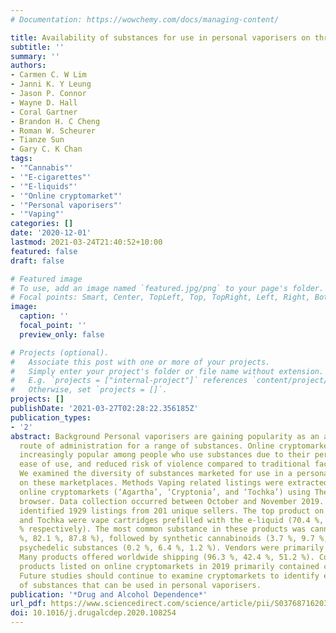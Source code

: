 ```yaml
---
# Documentation: https://wowchemy.com/docs/managing-content/

title: Availability of substances for use in personal vaporisers on three online cryptomarkets
subtitle: ''
summary: ''
authors:
- Carmen C. W Lim
- Janni K. Y Leung
- Jason P. Connor
- Wayne D. Hall
- Coral Gartner
- Brandon H. C Cheng
- Roman W. Scheurer
- Tianze Sun
- Gary C. K Chan
tags:
- '"Cannabis"'
- '"E-cigarettes"'
- '"E-liquids"'
- '"Online cryptomarket"'
- '"Personal vaporisers"'
- '"Vaping"'
categories: []
date: '2020-12-01'
lastmod: 2021-03-24T21:40:52+10:00
featured: false
draft: false

# Featured image
# To use, add an image named `featured.jpg/png` to your page's folder.
# Focal points: Smart, Center, TopLeft, Top, TopRight, Left, Right, BottomLeft, Bottom, BottomRight.
image:
  caption: ''
  focal_point: ''
  preview_only: false

# Projects (optional).
#   Associate this post with one or more of your projects.
#   Simply enter your project's folder or file name without extension.
#   E.g. `projects = ["internal-project"]` references `content/project/deep-learning/index.md`.
#   Otherwise, set `projects = []`.
projects: []
publishDate: '2021-03-27T02:28:22.356185Z'
publication_types:
- '2'
abstract: Background Personal vaporisers are gaining popularity as an alternative
  route of administration for a range of substances. Online cryptomarkets are becoming
  increasingly popular among people who use substances due to their perceived anonymity,
  ease of use, and reduced risk of violence compared to traditional face-to-face dealers.
  We examined the diversity of substances marketed for use in a personal vaporiser
  on these marketplaces. Methods Vaping related listings were extracted from three
  online cryptomarkets (‘Agartha’, ‘Cryptonia’, and ‘Tochka’) using The Onion Router
  browser. Data collection occurred between October and November 2019. Results We
  identified 1929 listings from 201 unique sellers. The top product on Agartha, Cryptonia,
  and Tochka were vape cartridges prefilled with the e-liquid (70.4 %, 39.4 %, 52.3
  % respectively). The most common substance in these products was cannabis oil (96.1
  %, 82.1 %, 87.8 %), followed by synthetic cannabinoids (3.7 %, 9.7 %, 9.8 %) and
  psychedelic substances (0.2 %, 6.4 %, 1.2 %). Vendors were primarily from the USA.
  Many products offered worldwide shipping (96.3 %, 42.4 %, 51.2 %). Conclusion Vaping
  products listed on online cryptomarkets in 2019 primarily contained cannabis oils.
  Future studies should continue to examine cryptomarkets to identify emerging trends
  of substances that can be used in personal vaporisers.
publication: '*Drug and Alcohol Dependence*'
url_pdf: https://www.sciencedirect.com/science/article/pii/S0376871620304191
doi: 10.1016/j.drugalcdep.2020.108254
---
```

